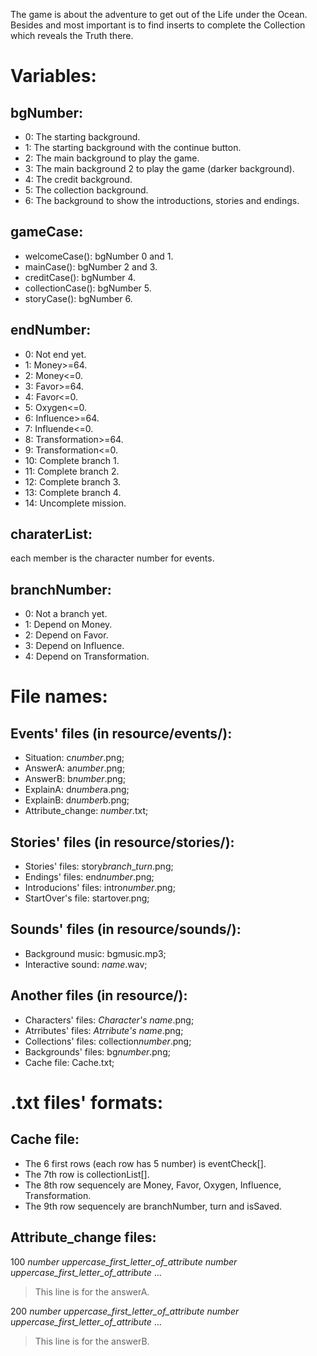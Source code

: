 The game is about the adventure to get out of the Life under the Ocean.
Besides and most important is to find inserts to complete the Collection which reveals the Truth there.


# Variables:
## bgNumber:
- 0: The starting background.
- 1: The starting background with the continue button.
- 2: The main background to play the game.
- 3: The main background 2 to play the game (darker background).
- 4: The credit background.
- 5: The collection background.
- 6: The background to show the introductions, stories and endings.
## gameCase:
- welcomeCase(): bgNumber 0 and 1.    
- mainCase(): bgNumber 2 and 3.
- creditCase(): bgNumber 4.
- collectionCase(): bgNumber 5.
- storyCase(): bgNumber 6.
## endNumber:
- 0: Not end yet.
- 1: Money>=64.
- 2: Money<=0.
- 3: Favor>=64.
- 4: Favor<=0.
- 5: Oxygen<=0.
- 6: Influence>=64.
- 7: Influende<=0.
- 8: Transformation>=64.
- 9: Transformation<=0.
- 10: Complete branch 1.
- 11: Complete branch 2.
- 12: Complete branch 3.
- 13: Complete branch 4.
- 14: Uncomplete mission.
## charaterList:
each member is the character number for events.
## branchNumber:
- 0: Not a branch yet.
- 1: Depend on Money.
- 2: Depend on Favor.
- 3: Depend on Influence.
- 4: Depend on Transformation.


# File names:
## Events' files (in resource/events/):
- Situation: c*number*.png;
- AnswerA: a*number*.png;
- AnswerB: b*number*.png;
- ExplainA: d*number*a.png;
- ExplainB: d*number*b.png;
- Attribute_change: *number*.txt;
## Stories' files (in resource/stories/):
- Stories' files: story*branch*_*turn*.png;
- Endings' files: end*number*.png;   
- Introducions' files: intro*number*.png;
- StartOver's file: startover.png;
## Sounds' files (in resource/sounds/):
- Background music: bgmusic.mp3;
- Interactive sound: *name*.wav;
## Another files (in resource/):
- Characters' files: *Character's name*.png;
- Atrributes' files: *Atrribute's name*.png;
- Collections' files: collection*number*.png;
- Backgrounds' files: bg*number*.png;
- Cache file: Cache.txt;


# .txt files' formats:
## Cache file:
- The 6 first rows (each row has 5 number) is eventCheck[].
- The 7th row is collectionList[].
- The 8th row sequencely are Money, Favor, Oxygen, Influence, Transformation.
- The 9th row sequencely are branchNumber, turn and isSaved.
## Attribute_change files: 
100 *number* *uppercase_first_letter_of_attribute* *number* *uppercase_first_letter_of_attribute* ...  
> This line is for the answerA.  
  
200 *number* *uppercase_first_letter_of_attribute* *number* *uppercase_first_letter_of_attribute* ...  
> This line is for the answerB.